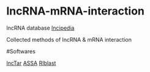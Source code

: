# lncRNA-mRNA-interaction

lncRNA database 
[lncipedia](http://www.lncipedia.org/)


Collected methods of lncRNA &amp; mRNA interaction

#Softwares 

[lncTar](http://www.cuilab.cn/lnctar) 
[ASSA](https://sourceforge.net/projects/assa/) 
[RIblast](https://github.com/fukunagatsu/RIblast) 
